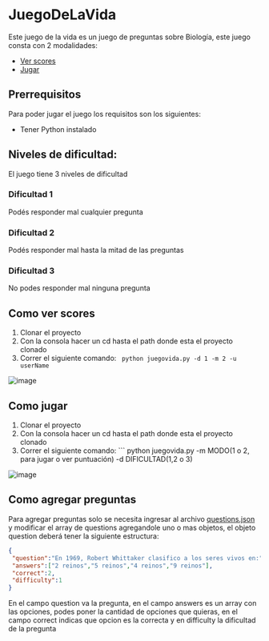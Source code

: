 # JuegoDeLaVida

Este juego de la vida es un juego de preguntas sobre Biología, este juego consta con 2 modalidades:

* [Ver scores](#como-ver-scores)
* [Jugar](#como-jugar)

## Prerrequisitos

Para poder jugar el juego los requisitos son los siguientes:

* Tener Python instalado

## Niveles de dificultad:

El juego tiene 3 niveles de dificultad

### Dificultad 1
Podés responder mal cualquier pregunta

### Dificultad 2
Podés responder mal hasta la mitad de las preguntas

### Dificultad 3
No podes responder mal ninguna pregunta

## Como ver scores

1. Clonar el proyecto
2. Con la consola hacer un cd hasta el path donde esta el proyecto clonado
3. Correr el siguiente comando: ``` python juegovida.py -d 1 -m 2 -u userName```

![image](https://user-images.githubusercontent.com/13736226/167754318-e3b071a0-0627-47c4-802e-18860d1fae37.png)

## Como jugar


1. Clonar el proyecto
2. Con la consola hacer un cd hasta el path donde esta el proyecto clonado
3. Correr el siguiente comando: ``` python juegovida.py -m MODO(1 o 2, para jugar o ver puntuación) -d DIFICULTAD(1,2 o 3)

![image](https://user-images.githubusercontent.com/13736226/167754707-061a7c9e-f4c9-4fd9-95ae-2c651f520d09.png)


## Como agregar preguntas

Para agregar preguntas solo se necesita ingresar al archivo [questions.json](https://github.com/BioInfUnq-grupo1/JuegoDeLaVida/blob/main/questions.json) y modificar el array de questions agregandole uno o mas objetos, el objeto question deberá tener la siguiente estructura:

 ```JSON
{
  "question":"En 1969, Robert Whittaker clasifico a los seres vivos en:",
  "answers":["2 reinos","5 reinos","4 reinos","9 reinos"],
  "correct":2,
  "difficulty":1
}
 ```
 
 En el campo question va la pregunta, en el campo answers es un array con las opciones, podes poner la cantidad de opciones que quieras, en el campo correct indicas que opcion es la correcta y en difficulty la dificultad de la pregunta
